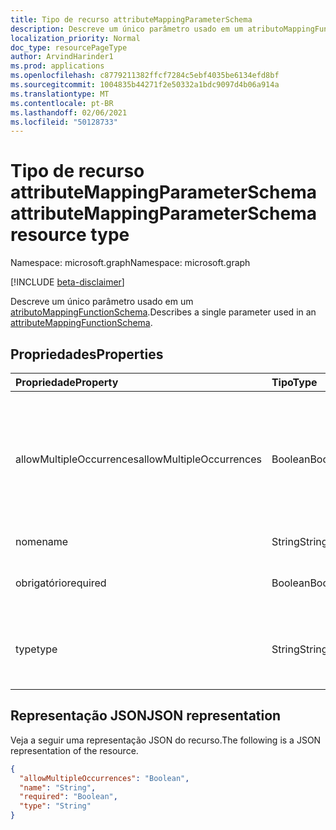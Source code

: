 ```yaml
---
title: Tipo de recurso attributeMappingParameterSchema
description: Descreve um único parâmetro usado em um atributoMappingFunctionSchema.
localization_priority: Normal
doc_type: resourcePageType
author: ArvindHarinder1
ms.prod: applications
ms.openlocfilehash: c8779211382ffcf7284c5ebf4035be6134efd8bf
ms.sourcegitcommit: 1004835b44271f2e50332a1bdc9097d4b06a914a
ms.translationtype: MT
ms.contentlocale: pt-BR
ms.lasthandoff: 02/06/2021
ms.locfileid: "50128733"
---
```

# <a name="attributemappingparameterschema-resource-type"></a><span data-ttu-id="40468-103">Tipo de recurso attributeMappingParameterSchema</span><span class="sxs-lookup"><span data-stu-id="40468-103">attributeMappingParameterSchema resource type</span></span>

<span data-ttu-id="40468-104">Namespace: microsoft.graph</span><span class="sxs-lookup"><span data-stu-id="40468-104">Namespace: microsoft.graph</span></span>

[!INCLUDE [beta-disclaimer](../../includes/beta-disclaimer.md)]

<span data-ttu-id="40468-105">Descreve um único parâmetro usado em um [atributoMappingFunctionSchema](../resources/synchronization-attributemappingfunctionschema.md).</span><span class="sxs-lookup"><span data-stu-id="40468-105">Describes a single parameter used in an [attributeMappingFunctionSchema](../resources/synchronization-attributemappingfunctionschema.md).</span></span>

## <a name="properties"></a><span data-ttu-id="40468-106">Propriedades</span><span class="sxs-lookup"><span data-stu-id="40468-106">Properties</span></span>

| <span data-ttu-id="40468-107">Propriedade</span><span class="sxs-lookup"><span data-stu-id="40468-107">Property</span></span>                   | <span data-ttu-id="40468-108">Tipo</span><span class="sxs-lookup"><span data-stu-id="40468-108">Type</span></span>                      | <span data-ttu-id="40468-109">Descrição</span><span class="sxs-lookup"><span data-stu-id="40468-109">Description</span></span>    |
|:---------------------------|:-------------------------|:---------------|
|<span data-ttu-id="40468-110">allowMultipleOccurrences</span><span class="sxs-lookup"><span data-stu-id="40468-110">allowMultipleOccurrences</span></span>    |<span data-ttu-id="40468-111">Boolean</span><span class="sxs-lookup"><span data-stu-id="40468-111">Boolean</span></span>                   |<span data-ttu-id="40468-112">O parâmetro fornecido pode ser fornecido várias vezes (por exemplo, várias cadeias de caracteres de entrada na `Concatenate(string,string,...)` função).</span><span class="sxs-lookup"><span data-stu-id="40468-112">The given parameter can be provided multiple times (for example, multiple input strings in the `Concatenate(string,string,...)` function).</span></span> |
|<span data-ttu-id="40468-113">nome</span><span class="sxs-lookup"><span data-stu-id="40468-113">name</span></span>                        |<span data-ttu-id="40468-114">String</span><span class="sxs-lookup"><span data-stu-id="40468-114">String</span></span>                    |<span data-ttu-id="40468-115">Nome do parâmetro.</span><span class="sxs-lookup"><span data-stu-id="40468-115">Parameter name.</span></span> |
|<span data-ttu-id="40468-116">obrigatório</span><span class="sxs-lookup"><span data-stu-id="40468-116">required</span></span>                    |<span data-ttu-id="40468-117">Boolean</span><span class="sxs-lookup"><span data-stu-id="40468-117">Boolean</span></span>                   |<span data-ttu-id="40468-118">`true` se o parâmetro for necessário; Caso `false` contrário.</span><span class="sxs-lookup"><span data-stu-id="40468-118">`true` if the parameter is required; otherwise `false`.</span></span> |
|<span data-ttu-id="40468-119">type</span><span class="sxs-lookup"><span data-stu-id="40468-119">type</span></span>                        |<span data-ttu-id="40468-120">String</span><span class="sxs-lookup"><span data-stu-id="40468-120">String</span></span>                    |<span data-ttu-id="40468-121">Os valores possíveis são: `Boolean`, `Binary`, `Reference`, `Integer`, `String`.</span><span class="sxs-lookup"><span data-stu-id="40468-121">Possible values are: `Boolean`, `Binary`, `Reference`, `Integer`, `String`.</span></span> <span data-ttu-id="40468-122">O padrão é `String`.</span><span class="sxs-lookup"><span data-stu-id="40468-122">Default is `String`.</span></span>|

## <a name="json-representation"></a><span data-ttu-id="40468-123">Representação JSON</span><span class="sxs-lookup"><span data-stu-id="40468-123">JSON representation</span></span>

<span data-ttu-id="40468-124">Veja a seguir uma representação JSON do recurso.</span><span class="sxs-lookup"><span data-stu-id="40468-124">The following is a JSON representation of the resource.</span></span>

<!-- {
  "blockType": "resource",
  "optionalProperties": [

  ],
  "@odata.type": "microsoft.graph.attributeMappingParameterSchema"
}-->

```json
{
  "allowMultipleOccurrences": "Boolean",
  "name": "String",
  "required": "Boolean",
  "type": "String"
}

```

<!-- uuid: 8fcb5dbc-d5aa-4681-8e31-b001d5168d79
2015-10-25 14:57:30 UTC -->
<!--
{
  "type": "#page.annotation",
  "description": "attributeMappingParameterSchema resource",
  "keywords": "",
  "section": "documentation",
  "tocPath": "",
  "suppressions": []
}
-->


